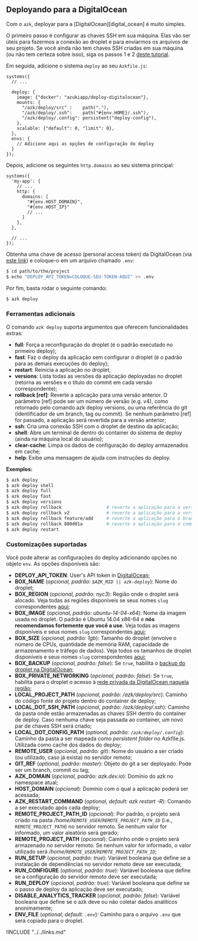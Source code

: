 ## Deployando para a DigitalOcean

Com o `azk`, deployar para a [DigitalOcean][digital_ocean] é muito simples.

O primeiro passo é configurar as chaves SSH em sua máquina. Elas vão ser úteis para fazermos a conexão ao droplet e para enviarmos os arquivos de seu projeto. Se você ainda não tem chaves SSH criadas em sua máquina (ou não tem certeza sobre isso), siga os passos 1 e 2 [deste tutorial](https://help.github.com/articles/generating-ssh-keys/).

Em seguida, adicione o sistema `deploy` ao seu `Azkfile.js`:

```
systems({
  // ...

  deploy: {
    image: {"docker": "azukiapp/deploy-digitalocean"},
    mounts: {
      "/azk/deploy/src" :    path("."),
      "/azk/deploy/.ssh":    path("#{env.HOME}/.ssh"),
      "/azk/deploy/.config": persistent("deploy-config"),
    },
    scalable: {"default": 0, "limit": 0},
  },
  envs: {
    // Adicione aqui as opções de configuração do deploy
  }
});
```

Depois, adicione os seguintes `http.domains` ao seu sistema principal:

```
systems({
  'my-app': {
    // ...
    http: {
      domains: [
        "#{env.HOST_DOMAIN}",
        "#{env.HOST_IP}"
        // ...
      ]
    },
  },

  // ...
});
```

Obtenha uma chave de acesso (personal access token) da DigitalOcean (via [este link](https://cloud.digitalocean.com/settings/applications)) e coloque-o em um arquivo chamado `.env`:

```bash
$ cd path/to/the/project
$ echo "DEPLOY_API_TOKEN=COLOQUE-SEU-TOKEN-AQUI" >> .env
```

Por fim, basta rodar o seguinte comando:

```bash
$ azk deploy
```

### Ferramentas adicionais

O comando `azk deploy` suporta argumentos que oferecem funcionalidades extras:

  - **full**: Força a reconfiguração do droplet (é o padrão executado no primeiro deploy);
  - **fast**: Faz o deploy da aplicação sem configurar o droplet (é o padrão para as demais execuções do deploy);
  - **restart**: Reinicia a aplicação no droplet;
  - **versions**: Lista todas as versões da aplicação deployadas no droplet (retorna as versões e o título do commit em cada versão correspondente);
  - **rollback [ref]**: Reverte a aplicação para uma versão anterior. O parâmetro [ref] pode ser um número de versão (e.g. v4), como retornado pelo comando azk deploy versions, ou uma referência do git (identificador de um branch, tag ou commit). Se nenhum parâmetro [ref] for passado, a aplicação será revertida para a versão anterior;
  - **ssh**: Cria uma conexão SSH com o droplet de destino da aplicação;
  - **shell**: Abre um terminal de dentro do container do sistema de deploy (ainda na máquina local do usuário);
  - **clear-cache**: Limpa os dados de configuração do deploy armazenados em cache;
  - **help**: Exibe uma mensagem de ajuda com instruções do deploy.

**Exemplos:**

```bash
$ azk deploy
$ azk deploy shell
$ azk deploy full
$ azk deploy fast
$ azk deploy versions
$ azk deploy rollback                 # reverte a aplicação para a versão anterior
$ azk deploy rollback v2              # reverte a aplicação para a versão v2
$ azk deploy rollback feature/add     # reverte a aplicação para o branch feature/add
$ azk deploy rollback 880d01a         # reverte a aplicação para o commit 880d01a
$ azk deploy restart
```

### Customizações suportadas

Você pode alterar as configurações do deploy adicionando opções no objeto `env`. As opções disponíveis são:

- **DEPLOY_API_TOKEN**: User's API token in [DigitalOcean](https://cloud.digitalocean.com/settings/applications);
- **BOX_NAME** (*opcional, padrão: `$AZK_MID || azk-deploy`*): Nome do droplet;
- **BOX_REGION** (*opcional, padrão: nyc3*): Região onde o droplet será alocado. Veja todas as regiões disponíveis se seus nomes `slug` correspondentes [aqui](https://developers.digitalocean.com/documentation/v2/#list-all-regions);
- **BOX_IMAGE** (*opcional, padrão: ubuntu-14-04-x64*): Nome da imagem usada no droplet. O padrão é Ubuntu 14.04 x86-64 e **nós recomendamos fortemente que você a use**. Veja todas as imagens disponíveis e seus nomes `slug` correspondentes [aqui](https://developers.digitalocean.com/documentation/v2/#list-all-distribution-images);
- **BOX_SIZE** (*opcional, padrão: 1gb*): Tamanho do droplet (envolve o número de CPUs, quantidade de memória RAM, capacidade de armazenamento e tráfego de dados). Veja todos os tamanhos de droplet disponíveis e seus nomes `slug` correspondentes [aqui](https://developers.digitalocean.com/documentation/v2/#list-all-sizes);
- **BOX_BACKUP** (*opcional, padrão: false*): Se `true`, habilita o [backup do droplet na DigitalOcean](https://www.digitalocean.com/help/technical/backup/);
- **BOX_PRIVATE_NETWORKING** (*opcional, padrão: false*): Se `true`, habilita para o droplet o acesso à [rede privada da DigitalOcean naquela região](https://www.digitalocean.com/company/blog/introducing-private-networking/);
- **LOCAL_PROJECT_PATH** (*opcional, padrão: /azk/deploy/src*): Caminho do código fonte do projeto dentro do container de deploy;
- **LOCAL_DOT_SSH_PATH** (*opcional, padrão: /azk/deploy/.ssh*): Caminho da pasta onde estão armazenadas as chaves SSH dentro do container de deploy. Caso nenhuma chave seja passada ao container, um novo par de chaves SSH será criado;
- **LOCAL_DOT_CONFIG_PATH** (*optional, padrão: `/azk/deploy/.config`*): Caminho da pasta a ser mapeada como *persistent folder* no Azkfile.js. Utilizada como cache dos dados do deploy;
- **REMOTE_USER** (*opcional, padrão: git*): Nome do usuário a ser criado (ou utilizado, caso já exista) no servidor remoto;
- **GIT_REF** (*optional, padrão: master*): Objeto do git a ser deployado. Pode ser um branch, commit ou tag;
- **AZK_DOMAIN** (*opcional, padrão: azk.dev.io*): Domínio do azk no namespace atual;
- **HOST_DOMAIN** (*opcional*): Domínio com o qual a aplicação poderá ser acessada;
- **AZK_RESTART_COMMAND** (*optional, default: azk restart -R*): Comando a ser executado após cada deploy;
- **REMOTE_PROJECT_PATH_ID** (*opcional*): Por padrão, o projeto será criado na pasta */home/`REMOTE_USER`/`REMOTE_PROJECT_PATH_ID`* (i.e., `REMOTE_PROJECT_PATH`) no servidor remoto. Se nenhum valor for informado, um valor aleatório será gerado;
- **REMOTE_PROJECT_PATH** (*opcional*): Caminho onde o projeto será armazenado no servidor remoto. Se nenhum valor for informado, o valor utilizado será */home/`REMOTE_USER`/`REMOTE_PROJECT_PATH_ID`*;
- **RUN_SETUP** (*opcional, padrão: true*): Variável booleana que define se a instalação de dependências no servidor remoto deve ser executada;
- **RUN_CONFIGURE** (*optional, padrão: true*): Variável booleana que define se a configuração do servidor remoto deve ser executada;
- **RUN_DEPLOY** (*opcional, padrão: true*): Variável booleana que define se o passo de deploy da aplicação deve ser executado;
- **DISABLE_ANALYTICS_TRACKER** (*opcional, padrão: false*): Variável booleana que define se o azk deve ou não coletar dados analíticos anonimamente;
- **ENV_FILE** (*optional, default: `.env`*): Caminho para o arquivo `.env` que será copiado para o droplet.

!INCLUDE "../../links.md"
